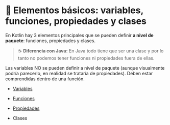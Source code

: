 # :seedling: Elementos básicos: variables, funciones, propiedades y clases

En Kotlin hay 3 elementos principales que se pueden definir **a nivel de paquete**: funciones, propiedades y clases. 

>:coffee: **Diferencia con Java:** En Java todo tiene que ser una clase y por lo tanto no podemos tener funciones ni propiedades fuera de ellas.

Las variables NO se pueden definir a nivel de paquete (aunque visualmente podría parecerlo, en realidad se trataría de propiedades). Deben estar comprendidas dentro de una función.

* [Variables](./elementos_basicos_variables.md)

* [Funciones](./elementos_basicos_funciones.md)

* [Propiedades](./elementos_basicos_propiedades.md)

* Clases


